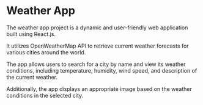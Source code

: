 # Weather App
The weather app project is a dynamic and user-friendly web application built using React.js.

It utilizes OpenWeatherMap API to retrieve current weather forecasts for various cities around the world. 

The app allows users to search for a city by name and view its weather conditions, including temperature, humidity, wind speed, and description of the current weather.

Additionally, the app displays an appropriate image based on the weather conditions in the selected city.
